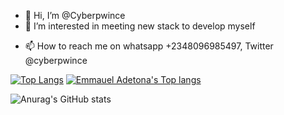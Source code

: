 - 👋 Hi, I’m @Cyberpwince
- 👀 I’m interested in meeting new stack to develop myself
<!---- 🌱 I’m currently learning ...
- 💞️ I’m looking to collaborate on ...
--->
- 📫 How to reach me on whatsapp +2348096985497, Twitter @cyberpwince






[![Top Langs](https://github-readme-stats.vercel.app/api?username=cyberpwince&theme=algolia&show_icons=true)](https://github.com/cyberpwince) [![Emmauel Adetona's Top langs](https://github-readme-stats.vercel.app/api/top-langs?username=cyberpwince&theme=algolia&show_icons=true)](https://github.com/cyberpwince)



![Anurag's GitHub stats](https://github-readme-stats.vercel.app/api?username=anuraghazra&show_icons=true&theme=transparent)
<!---- Cyberpwince/Cyberpwince is a ✨ special ✨ repository because its `README.md` (this file) appears on your GitHub profile.
You can click the Preview link to take a look at your changes.
--->


